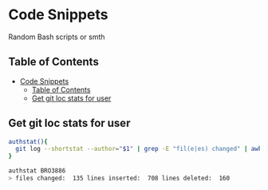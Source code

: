 # Code Snippets
Random Bash scripts or smth

## Table of Contents
- [Code Snippets](#code-snippets)
  - [Table of Contents](#table-of-contents)
  - [Get git loc stats for user](#get-git-loc-stats-for-user)

## Get git loc stats for user
```bash
authstat(){
  git log --shortstat --author="$1" | grep -E "fil(e|es) changed" | awk '{files+=$1; inserted+=$4; deleted+=$6} END {print "files changed: ", files, "lines inserted: ", inserted, "lines deleted: ", deleted }'
}

authstat BRO3886
> files changed:  135 lines inserted:  708 lines deleted:  160
```
